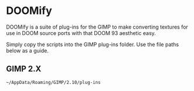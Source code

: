 # DOOMify

DOOMify is a suite of plug-ins for the GIMP to make converting textures for use in DOOM source ports with that DOOM 93 aesthetic easy.

Simply copy the scripts into the GIMP plug-ins folder. Use the file paths below as a guide.

## GIMP 2.X
```
~/AppData/Roaming/GIMP/2.10/plug-ins
```
